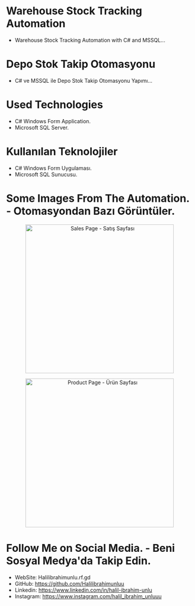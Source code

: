 # Warehouse Stock Tracking Automation
* Warehouse Stock Tracking Automation with C# and MSSQL...
# Depo Stok Takip Otomasyonu
* C# ve MSSQL ile Depo Stok Takip Otomasyonu Yapımı...

# Used Technologies
* C# Windows Form Application.
* Microsoft SQL Server.

# Kullanılan Teknolojiler
* C# Windows Form Uygulaması.
* Microsoft SQL Sunucusu.

# Some Images From The Automation. - Otomasyondan Bazı Görüntüler.

<p align="center">
  <img src="https://media-exp1.licdn.com/dms/image/C4D22AQF-f1n4hlFhOw/feedshare-shrink_800/0/1661419864169?e=1664409600&v=beta&t=yrsD-Z4RPzPQhTFB5xcygEAttgBLbeSAgE6rvtkifYI" width="400" title="Sales Page - Satış Sayfası">
</p>

<p align="center">
  <img src="https://media-exp1.licdn.com/dms/image/C4D22AQFAqrJm1AEpMQ/feedshare-shrink_800/0/1661419864276?e=1664409600&v=beta&t=F2MwatZ60CjChV3MzeNw0cpKjGnfX2HGb-dUM7X6sv4" width="400" title="Product Page - Ürün Sayfası">
</p>

# Follow Me on Social Media. - Beni Sosyal Medya'da Takip Edin.
* WebSite: Halilibrahimunlu.rf.gd
* GitHub: https://github.com/Halilibrahimunluu
* Linkedin: https://www.linkedin.com/in/halil-ibrahim-unlu
* Instagram: https://www.instagram.com/halil_ibrahim_unluuu
